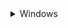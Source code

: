 <details> <summary>Windows</summary>

### 1 - Download GitHub repository: 
- Download GitHub repository
([link](https://github.com/BDehapiot/ETH-ScopeM_CZITools/archive/refs/heads/main.zip)) 
- Unzip the file to a known location (e.g. `C:\Users\YourUsername\Desktop`)

### 2 - Install Mambaforge: 
- Download Mambaforge installer for Windows 
([link](https://github.com/conda-forge/miniforge/releases/latest/download/Miniforge3-Windows-x86_64.exe))
- Run the downloaded `.exe` file and select the following options:
    - > 🗸 create start menu shortcuts
    - > 🗸 add Miniforge3 to PATH environment variable

### 3 - Setup mamba/conda environment: 
- Start `Miniforge Prompt` from the newly installed Miniforge3 folder (see `start Menu`)
- Your prompt should look like this: 
 ```bash
(base) PS C:\Users\YourUsername>
```
⚠️ `(base)` at the beginning of the prompt means that you are in your base mamba/conda environment
- Navigate to the downloaded GitHub repository using the `cd` command: 
 ```bash
cd Desktop/{{ repo_name }}-main
```
- The prompt should change to reflect your current location:
 ```bash
(base) PS C:\Users\YourUsername>\Desktop\{{ repo_name }}-main
```
- Create a new environment: 
 ```bash
mamba env create -f environment.yml
```
- Activate your newly created environment:
 ```bash
mamba activate {{ env_name }}
```
- Your prompt should now start with `({{ env_name }})`

<hr style=\"border-top: 1px\">
</details>